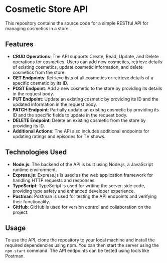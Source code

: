 # Cosmetic Store API

This repository contains the source code for a simple RESTful API for managing cosmetics in a store. 

## Features

- **CRUD Operations**: The API supports Create, Read, Update, and Delete operations for cosmetics. Users can add new cosmetics, retrieve details of existing cosmetics, update cosmetic information, and delete cosmetics from the store.
- **GET Endpoints**: Retrieve lists of all cosmetics or retrieve details of a specific cosmetic by its ID.
- **POST Endpoint**: Add a new cosmetic to the store by providing its details in the request body.
- **PUT Endpoint**: Update an existing cosmetic by providing its ID and the updated information in the request body.
- **PATCH Endpoint**: Partially update an existing cosmetic by providing its ID and the specific fields to update in the request body.
- **DELETE Endpoint**: Delete an existing cosmetic from the store by providing its ID.
- **Additional Actions**: The API also includes additional endpoints for updating ratings and episodes for TV shows.

## Technologies Used

- **Node.js**: The backend of the API is built using Node.js, a JavaScript runtime environment.
- **Express.js**: Express.js is used as the web application framework for handling HTTP requests and responses.
- **TypeScript**: TypeScript is used for writing the server-side code, providing type safety and enhanced developer experience.
- **Postman**: Postman is used for testing the API endpoints and verifying their functionality.
- **GitHub**: GitHub is used for version control and collaboration on the project.

## Usage

To use the API, clone the repository to your local machine and install the required dependencies using npm. You can then start the server using the `npm start` command. The API endpoints can be tested using tools like Postman.


